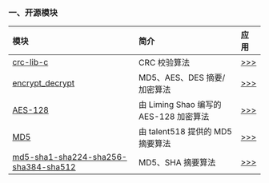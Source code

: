﻿<!-- +++
author = "XT"
comments = false
date  = "2023-02-25"
draft = false
share = false
image = ""
menu  = ""
slug  = ""
title = "开源软件模块仓库"
+++ -->

### 一、开源模块

| 模块      | 简介                         |  应用  |
| :-------- | :--------------------------- | :----  |
| [crc-lib-c](https://github.com/whik/crc-lib-c) | CRC 校验算法                              | [>>>](./xt_readme/crc-lib-c_README.md) |
| [encrypt_decrypt](https://gitee.com/liones/encrypt_decrypt) | MD5、AES、DES 摘要/加密算法  | [>>>](./xt_readme/encrypt_decrypt_README.md) |
| [AES-128](https://github.com/lmshao/AES)   | 由 Liming Shao 编写的 AES-128 加密算法        | [>>>](./xt_readme/lmshao-AES_README.md) |
| [MD5](https://github.com/talent518/md5)    | 由 talent518 提供的 MD5 摘要算法              | [>>>](./xt_readme/talent518-md5_README.md) |
| [md5-sha1-sha224-sha256-sha384-sha512](https://gitee.com/honrun_he/md5-sha1-sha224-sha256-sha384-sha512) | MD5、SHA 摘要算法 | [>>>](./xt_readme/md5-sha1-sha224-sha256-sha384-sha512_README.md) |
